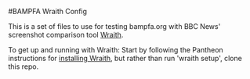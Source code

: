 #BAMPFA Wraith Config

This is a set of files to use for testing bampfa.org with BBC News' screenshot comparison tool [Wraith](http://bbc-news.github.io/wraith/).

To get up and running with Wraith: Start by following the Pantheon instructions for [installing Wraith](https://pantheon.io/docs/guides/visual-diff-with-wraith/), but rather than run 'wraith setup', clone this repo.

